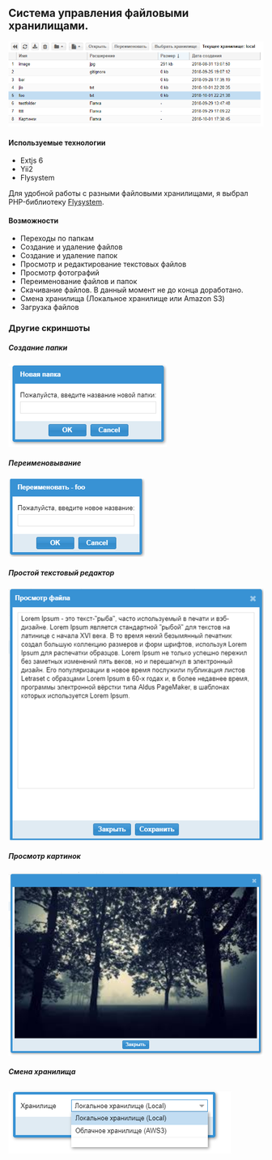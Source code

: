 ## Система управления файловыми хранилищами.


![N|Solid](https://github.com/dmitryandreevich/ext-filestore-manager/blob/imgs/images/files-list.png?raw=true)

#### Используемые технологии
  - Extjs 6
  - Yii2
  - Flysystem


Для удобной работы с разными файловыми хранилищами, я выбрал PHP-библиотеку [Flysystem](http://flysystem.thephpleague.com/docs/).


#### Возможности
- Переходы по папкам
- Создание и удаление файлов
- Создание и удаление папок
- Просмотр и редактирование текстовых файлов
- Просмотр фотографий
- Переименование файлов и папок
- Скачивание файлов. В данный момент не до конца доработано.
- Смена хранилища (Локальное хранилище или Amazon S3)
- Загрузка файлов
### Другие скриншоты

##### Создание папки
![N|Solid](https://github.com/dmitryandreevich/ext-filestore-manager/blob/imgs/images/newfolder.png?raw=true)
##### Переименовывание
![N|Solid](https://github.com/dmitryandreevich/ext-filestore-manager/blob/imgs/images/rename.png?raw=true)
##### Простой текстовый редактор
![N|Solid](https://github.com/dmitryandreevich/ext-filestore-manager/blob/imgs/images/t-editor.png?raw=true)
##### Просмотр картинок
![N|Solid](https://github.com/dmitryandreevich/ext-filestore-manager/blob/imgs/images/image-viewer.png?raw=true)
##### Смена хранилища
![N|Solid](https://github.com/dmitryandreevich/ext-filestore-manager/blob/imgs/images/change-store.png?raw=true)

